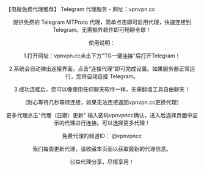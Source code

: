 <!DOCTYPE html>
<html>
<head>
 【电报免费代理推荐】 Telegram 代理服务 - 网址：vpnvpn.cc 
</head>
<body>
<header>


<p>提供免费的 Telegram MTProto 代理，简单点击即可启用代理，快速连接到 Telegram。无需额外软件即可畅聊全球！</p>
<div>
<a>使用说明：</a>
        
<a>1.打开网址：vpnvpn.cc点击下方"TG一键连接"后打开Telegram！</a>
        
<a>2.系统会自动弹出连接界面，点击“连接代理”即可完成设置。如果服务器正常运行，您将自动连接 Telegram。</a>

<a>3.成功连接后，您可以像使用任何聊天软件一样，无需翻墙工具自由聊天！</a>

<a>（耐心等待几秒等待连接，如果无法连接返回vpnvpn.cc更换代理）</a>

<a>更多代理点击"代理（日期）更新"</a>
<a>输入密码vpnvpncc确认，进入后选择页面中显示的代理进行连接。可以选择更多代理！</a>

<a>免费代理的频道ID： @vpnvpncc</a>

<a>我们每周更新代理，请收藏本页面以获取最新的代理信息。</a>

<a>公益代理分享，尽情享用！</a>
</div>
</header>
</body>
</html>
